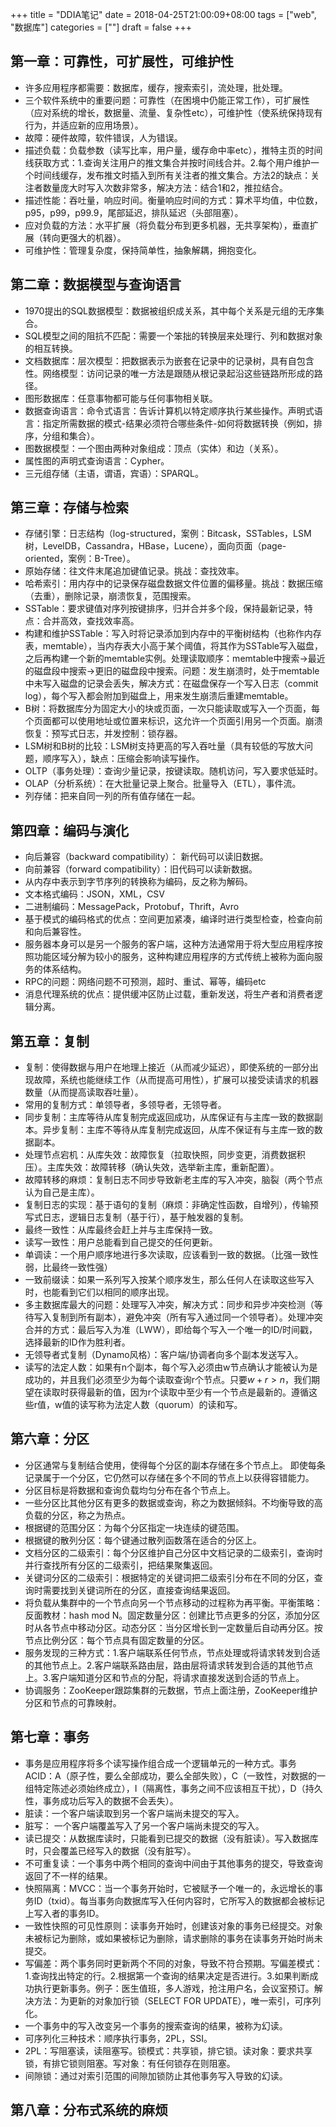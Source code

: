 +++
title = "DDIA笔记"
date = 2018-04-25T21:00:09+08:00
tags = ["web", "数据库"]
categories = [""]
draft = false
+++

## 第一章：可靠性，可扩展性，可维护性

- 许多应用程序都需要：数据库，缓存，搜索索引，流处理，批处理。
- 三个软件系统中的重要问题：可靠性（在困境中仍能正常工作），可扩展性（应对系统的增长，数据量、流量、复杂性etc），可维护性（使系统保持现有行为，并适应新的应用场景）。
- 故障：硬件故障，软件错误，人为错误。
- 描述负载：负载参数（读写比率，用户量，缓存命中率etc），推特主页的时间线获取方式：1.查询关注用户的推文集合并按时间线合并。2.每个用户维护一个时间线缓存，发布推文时插入到所有关注者的推文集合。方法2的缺点：关注者数量庞大时写入次数非常多，解决方法：结合1和2，推拉结合。
- 描述性能：吞吐量，响应时间。衡量响应时间的方式：算术平均值，中位数，p95，p99，p99.9，尾部延迟，排队延迟（头部阻塞）。
- 应对负载的方法：水平扩展（将负载分布到更多机器，无共享架构），垂直扩展（转向更强大的机器）。
- 可维护性：管理复杂度，保持简单性，抽象解耦，拥抱变化。

## 第二章：数据模型与查询语言

- 1970提出的SQL数据模型：数据被组织成关系，其中每个关系是元组的无序集合。
- SQL模型之间的阻抗不匹配：需要一个笨拙的转换层来处理行、列和数据对象的相互转换。
- 文档数据库：层次模型：把数据表示为嵌套在记录中的记录树，具有自包含性。网络模型：访问记录的唯一方法是跟随从根记录起沿这些链路所形成的路径。
- 图形数据库：任意事物都可能与任何事物相关联。
- 数据查询语言：命令式语言：告诉计算机以特定顺序执行某些操作。声明式语言：指定所需数据的模式-结果必须符合哪些条件-如何将数据转换（例如，排序，分组和集合）。
- 图数据模型：一个图由两种对象组成：顶点（实体）和边（关系）。
- 属性图的声明式查询语言：Cypher。
- 三元组存储（主语，谓语，宾语）：SPARQL。

## 第三章：存储与检索

- 存储引擎：日志结构（log-structured，案例：Bitcask，SSTables，LSM树，LevelDB，Cassandra，HBase，Lucene），面向页面（page-oriented，案例：B-Tree）。
- 原始存储：往文件末尾追加键值记录。挑战：查找效率。
- 哈希索引：用内存中的记录保存磁盘数据文件位置的偏移量。挑战：数据压缩（去重），删除记录，崩溃恢复，范围搜索。
- SSTable：要求键值对序列按键排序，归并合并多个段，保持最新记录，特点：合并高效，查找效率高。
- 构建和维护SSTable：写入时将记录添加到内存中的平衡树结构（也称作内存表，memtable），当内存表大小高于某个阈值，将其作为SSTable写入磁盘，之后再构建一个新的memtable实例。处理读取顺序：memtable中搜索->最近的磁盘段中搜索->更旧的磁盘段中搜索。问题：发生崩溃时，处于memtable中未写入磁盘的记录会丢失，解决方式：在磁盘保存一个写入日志（commit log），每个写入都会附加到磁盘上，用来发生崩溃后重建memtable。
- B树：将数据库分为固定大小的块或页面，一次只能读取或写入一个页面，每个页面都可以使用地址或位置来标识，这允许一个页面引用另一个页面。崩溃恢复：预写式日志，并发控制：锁存器。
- LSM树和B树的比较：LSM树支持更高的写入吞吐量（具有较低的写放大问题，顺序写入），缺点：压缩会影响读写操作。
- OLTP（事务处理）：查询少量记录，按键读取。随机访问，写入要求低延时。
- OLAP（分析系统）：在大批量记录上聚合。批量导入（ETL），事件流。
- 列存储：把来自同一列的所有值存储在一起。

## 第四章：编码与演化

- 向后兼容（backward compatibility）： 新代码可以读旧数据。
- 向前兼容（forward compatibility）：旧代码可以读新数据。
- 从内存中表示到字节序列的转换称为编码，反之称为解码。
- 文本格式编码：JSON，XML，CSV
- 二进制编码：MessagePack，Protobuf，Thrift，Avro
- 基于模式的编码格式的优点：空间更加紧凑，编译时进行类型检查，检查向前和向后兼容性。
- 服务器本身可以是另一个服务的客户端，这种方法通常用于将大型应用程序按照功能区域分解为较小的服务，这种构建应用程序的方式传统上被称为面向服务的体系结构。
- RPC的问题：网络问题不可预测，超时、重试、幂等，编码etc
- 消息代理系统的优点：提供缓冲区防止过载，重新发送，将生产者和消费者逻辑分离。

## 第五章：复制

- 复制：使得数据与用户在地理上接近（从而减少延迟），即使系统的一部分出现故障，系统也能继续工作（从而提高可用性），扩展可以接受读请求的机器数量（从而提高读取吞吐量）。
- 常用的复制方式：单领导者，多领导者，无领导者。
- 同步复制：主库等待从库复制完成返回成功，从库保证有与主库一致的数据副本。异步复制：主库不等待从库复制完成返回，从库不保证有与主库一致的数据副本。
- 处理节点宕机：从库失效：故障恢复（拉取快照，同步变更，消费数据积压）。主库失效：故障转移（确认失效，选举新主库，重新配置）。
- 故障转移的麻烦：复制日志不同步导致新老主库的写入冲突，脑裂（两个节点认为自己是主库）。
- 复制日志的实现：基于语句的复制（麻烦：非确定性函数，自增列），传输预写式日志，逻辑日志复制（基于行），基于触发器的复制。
- 最终一致性：从库最终会赶上并与主库保持一致。
- 读写一致性：用户总能看到自己提交的任何更新。
- 单调读：一个用户顺序地进行多次读取，应该看到一致的数据。（比强一致性弱，比最终一致性强）
- 一致前缀读：如果一系列写入按某个顺序发生，那么任何人在读取这些写入时，也能看到它们以相同的顺序出现。
- 多主数据库最大的问题：处理写入冲突，解决方式：同步和异步冲突检测（等待写入复制到所有副本），避免冲突（所有写入通过同一个领导者）。处理冲突合并的方式：最后写入为准（LWW），即给每个写入一个唯一的ID/时间戳，选择最新的ID作为胜利者。
- 无领导者式复制（Dynamo风格）：客户端/协调者向多个副本发送写入。
- 读写的法定人数：如果有n个副本，每个写入必须由w节点确认才能被认为是成功的，并且我们必须至少为每个读取查询r个节点。只要$w + r> n$，我们期望在读取时获得最新的值，因为r个读取中至少有一个节点是最新的。遵循这些r值，w值的读写称为法定人数（quorum）的读和写。

## 第六章：分区

- 分区通常与复制结合使用，使得每个分区的副本存储在多个节点上。 即使每条记录属于一个分区，它仍然可以存储在多个不同的节点上以获得容错能力。
- 分区目标是将数据和查询负载均匀分布在各个节点上。
- 一些分区比其他分区有更多的数据或查询，称之为数据倾斜。不均衡导致的高负载的分区，称之为热点。
- 根据键的范围分区：为每个分区指定一块连续的键范围。
- 根据键的散列分区：每个键通过散列函数落在适合的分区上。
- 文档分区的二级索引：每个分区维护自己分区中文档记录的二级索引，查询时并行查找所有分区的二级索引，把结果聚集返回。
- 关键词分区的二级索引：根据特定的关键词把二级索引分布在不同的分区，查询时需要找到关键词所在的分区，直接查询结果返回。
- 将负载从集群中的一个节点向另一个节点移动的过程称为再平衡。平衡策略：反面教材：hash mod N。固定数量分区：创建比节点更多的分区，添加分区时从各节点中移动分区。动态分区：当分区增长到一定数量后自动再分区。按节点比例分区：每个节点具有固定数量的分区。
- 服务发现的三种方式：1.客户端联系任何节点，节点处理或将请求转发到合适的其他节点上。2.客户端联系路由层，路由层将请求转发到合适的其他节点上。3.客户端知道分区和节点的分配，将请求直接发送到合适的节点上。
- 协调服务：ZooKeeper跟踪集群的元数据，节点上面注册，ZooKeeper维护分区和节点的可靠映射。

## 第七章：事务

- 事务是应用程序将多个读写操作组合成一个逻辑单元的一种方式。事务ACID：A（原子性，要么全部成功，要么全部失败），C（一致性，对数据的一组特定陈述必须始终成立），I（隔离性，事务之间不应该相互干扰），D（持久性，事务成功后写入的数据不会丢失）。
- 脏读：一个客户端读取到另一个客户端尚未提交的写入。
- 脏写： 一个客户端覆盖写入了另一个客户端尚未提交的写入。
- 读已提交：从数据库读时，只能看到已提交的数据（没有脏读）。写入数据库时，只会覆盖已经写入的数据（没有脏写）。
- 不可重复读：一个事务中两个相同的查询中间由于其他事务的提交，导致查询返回了不一样的结果。
- 快照隔离：MVCC：当一个事务开始时，它被赋予一个唯一的，永远增长的事务ID（txid）。每当事务向数据库写入任何内容时，它所写入的数据都会被标记上写入者的事务ID。
- 一致性快照的可见性原则：读事务开始时，创建该对象的事务已经提交。对象未被标记为删除，或如果被标记为删除，请求删除的事务在读事务开始时尚未提交。
- 写偏差：两个事务同时更新两个不同的对象，导致不符合预期。写偏差模式：1.查询找出特定的行。2.根据第一个查询的结果决定是否进行。3.如果判断成功执行更新事务。例子：医生值班，多人游戏，抢注用户名，会议室预订。解决方法：为更新的对象加行锁（SELECT FOR UPDATE），唯一索引，可序列化。
- 一个事务中的写入改变另一个事务的搜索查询的结果，被称为幻读。
- 可序列化三种技术：顺序执行事务，2PL，SSI。
- 2PL：写阻塞读，读阻塞写。锁模式：共享锁，排它锁。读对象：要求共享锁，有排它锁则阻塞。写对象：有任何锁存在则阻塞。
- 间隙锁：通过对索引范围的间隙加锁防止其他事务写入导致的幻读。

## 第八章：分布式系统的麻烦

